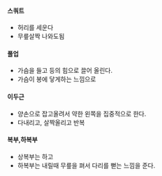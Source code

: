 #### 스쿼트
- 허리를 세운다 
- 무릎살짝 나와도됨

#### 풀업
- 가슴을 들고 등의 힘으로 끌어 올린다.
- 가슴이 봉에 닿게하는 느낌으로

#### 이두근
- 양손으로 잡고올려서 약한 왼쪽을 집중적으로 한다.
- 다내리고, 살짝올리고 반복

#### 복부,하복부
- 상복부는 하고
- 하복부는 내릴때 무릎을 펴서 다리를 뻗는 느낌을 준다.
